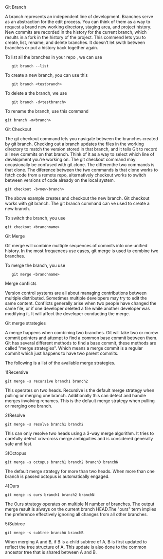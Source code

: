 Git Branch

 A branch represents an independent line of development. Branches serve as an abstraction for the edit process. You can think of them as a way to request a brand new working directory, staging area, and project history. New commits are recorded in the history for the current branch, which results in a fork in the history of the project. This commend lets you to create, list, rename, and delete branches. It doesn't let swith between branches or put a history back together again.

To list all the branches in your repo , we can use

       git branch --list
 
To create a new branch, you can use this

       git branch <testbranch>
 
To delete a the branch, we use 

       git branch -d<testbranch>
 
To rename the branch, use this command

    git branch -m<branch>

Git Checkout

 The git checkout command lets you navigate between the branches created by git branch. Checking out a branch updates the files in the working directory to match the version stored in that branch, and it tells Git to record all new commits on that branch. Think of it as a way to select which line of development you’re working on. The git checkout command may occasionally be confused with git clone. The differenthe two commands is that clone. The diference between the two commands is that clone works to fetch code from a remote repo, alternatively checkout works to switch between versions of code already on the local system.

    git checkout -b<new-branch>

 The above example creates and checkout the new branch. Git checkout works with git branch. The git branch command can ve used to create a new branch.
 
To switch the  branch, you use 

    git checkout <branchname>

Git Merge

  Git merge will combine multiple sequences of commits into one unified history. In the most frequences use cases, git merge is used to combine two branches. 
  
To merge the branch, you use 

       git merge <branchname> 

Merge conflicts

   Version control systems are all about managing contributions between multiple distributed. Sometimes multiple developers may try to edit the same content. Conflicts generally arise when two people have changed the same file, or if one developer deleted a file while another developer was modifying it. It will affect the developer conducting the merge. 

Git merge strategies

   A merge happens when combining two branches. Git will take two or morew commit pointers and attempt to find a common base commit between them. Git has several different methods to find a base commit, these methods are called "merge strategies". Which means a merge commit is a regular commit which just happens to have two parent commits.

 The following is a list of the available merge strategies.
  
  1)Recersive
         
    git merge -s recursive branch1 branch2
This operates on two heads. Recursive is the default merge strategy when pulling or merging one branch. Additionally this can detect and handle merges involving renames. This is the default merge strategy when pulling or merging one branch.

  2)Resolve

    git merge -s resolve branch1 branch2
This can only resolve two heads using a 3-way merge algorithm. It tries to carefully detect cris-cross merge ambiguities and is considered generally safe and fast.

  3)Octopus
     
    git merge -s octopus branch1 branch2 branch3 branchN
The default merge strategy for more than two heads. When more than one branch is passed octopus is automatically engaged. 
  
  4)Ours

    git merge -s ours branch1 branch2 branchN
The Ours strategy operates on multiple N number of branches. The output merge result is always on the current branch HEAD.The "ours" term implies the preference effectively ignoring all changes from all other branches.

  5)Subtree

    git merge -s subtree branchA branchB
When merging A and B, if B is a child subtree of A, B is first updated to reflect the tree structure of A, This update is also done to the common ancestor tree that is shared between A and B.
